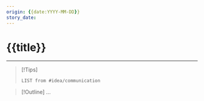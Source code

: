 ```yaml
---
origin: {{date:YYYY-MM-DD}}
story_date: 
---
```

# {{title}}
---
> [!Tips]
> ```dataview
> LIST from #idea/communication 
> ```

>[!Outline]
>...

